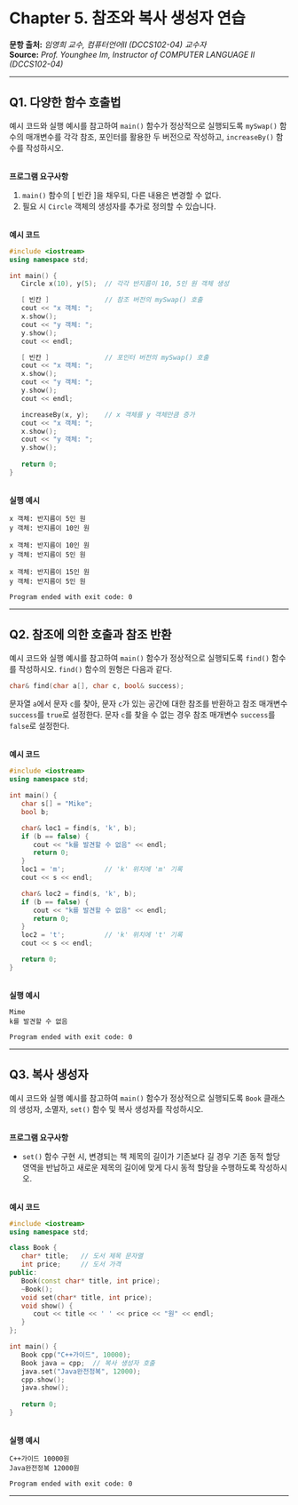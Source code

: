 # Chapter 5. 참조와 복사 생성자 연습

**문항 출처:** *임영희 교수, 컴퓨터언어Ⅱ (DCCS102-04) 교수자* <br>
**Source:** *Prof. Younghee&nbsp;Im, Instructor of COMPUTER LANGUAGE Ⅱ (DCCS102-04)*

---

## Q1. 다양한 함수 호출법

예시 코드와 실행 예시를 참고하여 `main()` 함수가 정상적으로 실행되도록 `mySwap()` 함수의 매개변수를 각각 참조, 포인터를 활용한 두 버전으로 작성하고, `increaseBy()` 함수를 작성하시오.


<br>**프로그램 요구사항**

1. `main()` 함수의 [ 빈칸 ]을 채우되, 다른 내용은 변경할 수 없다.
2. 필요 시 `Circle` 객체의 생성자를 추가로 정의할 수 있습니다.


<br>**예시 코드**

```cpp
#include <iostream>
using namespace std;

int main() {
   Circle x(10), y(5);  // 각각 반지름이 10, 5인 원 객체 생성

   [ 빈칸 ]              // 참조 버전의 mySwap() 호출
   cout << "x 객체: ";
   x.show();
   cout << "y 객체: ";
   y.show();
   cout << endl;

   [ 빈칸 ]              // 포인터 버전의 mySwap() 호출
   cout << "x 객체: ";
   x.show();
   cout << "y 객체: ";
   y.show();
   cout << endl;

   increaseBy(x, y);    // x 객체를 y 객체만큼 증가
   cout << "x 객체: ";
   x.show();
   cout << "y 객체: ";
   y.show();
   
   return 0;
}
```


<br>**실행 예시**

```text
x 객체: 반지름이 5인 원
y 객체: 반지름이 10인 원

x 객체: 반지름이 10인 원
y 객체: 반지름이 5인 원

x 객체: 반지름이 15인 원
y 객체: 반지름이 5인 원

Program ended with exit code: 0
```



---

## Q2. 참조에 의한 호출과 참조 반환

예시 코드와 실행 예시를 참고하여 `main()` 함수가 정상적으로 실행되도록 `find()` 함수를 작성하시오. `find()` 함수의 원형은 다음과 같다.

```cpp
char& find(char a[], char c, bool& success);
```

문자열 `a`에서 문자 `c`를 찾아, 문자 `c`가 있는 공간에 대한 참조를 반환하고 참조 매개변수 `success`를 `true`로 설정한다. 문자 `c`를 찾을 수 없는 경우 참조 매개변수 `success`를 `false`로 설정한다.


<br>**예시 코드**

```cpp
#include <iostream>
using namespace std;

int main() {
   char s[] = "Mike";
   bool b;

   char& loc1 = find(s, 'k', b);
   if (b == false) {
      cout << "k를 발견할 수 없음" << endl;
      return 0;
   }
   loc1 = 'm';          // 'k' 위치에 'm' 기록
   cout << s << endl;

   char& loc2 = find(s, 'k', b);
   if (b == false) {
      cout << "k를 발견할 수 없음" << endl;
      return 0;
   }
   loc2 = 't';          // 'k' 위치에 't' 기록
   cout << s << endl;

   return 0;
}
```


<br>**실행 예시**

```text
Mime
k를 발견할 수 없음

Program ended with exit code: 0
```



---

## Q3. 복사 생성자

예시 코드와 실행 예시를 참고하여 `main()` 함수가 정상적으로 실행되도록 `Book` 클래스의 생성자, 소멸자, `set()` 함수 및 복사 생성자를 작성하시오.


<br>**프로그램 요구사항**

- `set()` 함수 구현 시, 변경되는 책 제목의 길이가 기존보다 길 경우 기존 동적 할당 영역을 반납하고 새로운 제목의 길이에 맞게 다시 동적 할당을 수행하도록 작성하시오.


<br>**예시 코드**

```cpp
#include <iostream>
using namespace std;

class Book {
   char* title;   // 도서 제목 문자열
   int price;     // 도서 가격
public:
   Book(const char* title, int price);
   ~Book();
   void set(char* title, int price);
   void show() {
      cout << title << ' ' << price << "원" << endl;
   }
};

int main() {
   Book cpp("C++가이드", 10000);
   Book java = cpp;  // 복사 생성자 호출
   java.set("Java완전정복", 12000);
   cpp.show();
   java.show();
   
   return 0;
}
```


<br>**실행 예시**

```text
C++가이드 10000원
Java완전정복 12000원

Program ended with exit code: 0
```



---